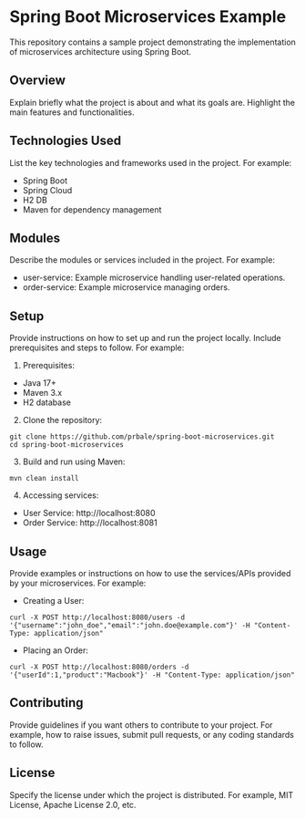 # Spring Boot Microservices Example

This repository contains a sample project demonstrating the implementation of microservices architecture using Spring Boot.

## Overview
Explain briefly what the project is about and what its goals are. Highlight the main features and functionalities.

## Technologies Used
List the key technologies and frameworks used in the project. For example:

- Spring Boot
- Spring Cloud
- H2 DB
- Maven for dependency management

## Modules

Describe the modules or services included in the project. For example:

- user-service: Example microservice handling user-related operations.
- order-service: Example microservice managing orders.

## Setup

Provide instructions on how to set up and run the project locally. Include prerequisites and steps to follow. For example:

1. Prerequisites:

- Java 17+
- Maven 3.x
- H2 database

2. Clone the repository:

```
git clone https://github.com/prbale/spring-boot-microservices.git
cd spring-boot-microservices
```


3. Build and run using Maven:

```
mvn clean install
```

4. Accessing services:

- User Service: http://localhost:8080
- Order Service: http://localhost:8081

## Usage
Provide examples or instructions on how to use the services/APIs provided by your microservices. 
For example:

- Creating a User:

```
curl -X POST http://localhost:8080/users -d '{"username":"john_doe","email":"john.doe@example.com"}' -H "Content-Type: application/json"
```

- Placing an Order:

```
curl -X POST http://localhost:8080/orders -d '{"userId":1,"product":"Macbook"}' -H "Content-Type: application/json"
```

## Contributing
Provide guidelines if you want others to contribute to your project. For example, how to raise issues, submit pull requests, or any coding standards to follow.

## License
Specify the license under which the project is distributed. For example, MIT License, Apache License 2.0, etc.

